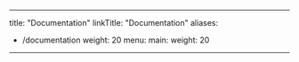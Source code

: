 
---
title: "Documentation"
linkTitle: "Documentation"
aliases:
  - /documentation
weight: 20
menu:
  main:
    weight: 20
---


